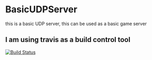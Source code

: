 # BasicUDPServer
this is a basic UDP server, this can be used as a basic game server


## I am using travis as a build control tool

[![Build Status](https://travis-ci.org/HeadhunterXamd/BasicUDPServer.svg?branch=master)](https://travis-ci.org/HeadhunterXamd/BasicUDPServer)
